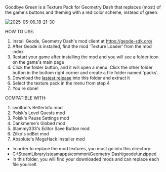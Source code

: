 Goodbye Green is a Texture Pack for Geometry Dash that replaces (most) of the game's buttons and theming with a red color scheme, instead of green.

![2025-05-09_18-21-30](https://github.com/user-attachments/assets/ffd09286-5378-486e-a247-6bd78b72d193)

HOW TO USE:
1. Install Geode, Geometry Dash's mod client at https://geode-sdk.org/
2. After Geode is installed, find the mod 'Texture Loader' from the mod index
3. Restart your game after installing the mod and you will see a folder icon on the game's main page
4. Click the folder button, and it will open a menu. Click the other folder button in the bottom right corner and create a file folder named 'packs'.
5. Download the [lastest release](https://github.com/notSuperlol/goodbyegreen/releases) into this folder and extract it
6. Select the texture pack in the menu from step 4
7. You're done!

COMPATIBLE WITH:
1. cvolton's BetterInfo mod
2. Polsk's Level Quests mod
3. Polsk's Pause Settings mod
4. Dankmeme's Globed mod
5. Slammy333's Editor Save Button mod
6. Zilko's xdBot mod
7. Absolute's MegaHack Installer mod

- In order to replace the mod textures, you must go into this directory:
- C:\SteamLibrary\steamapps\common\Geometry Dash\geode\unzipped
- In this folder, you will find your downloaded mods and can replace each file yourself.
